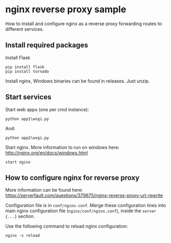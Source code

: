# nginx reverse proxy sample

How to install and configure nginx as a reverse proxy forwarding routes to different services.

## Install required packages

Install Flask
```
pip install flask
pip install tornado
```

Install nginx, Windows binaries can be found in releases. Just unzip.

## Start services

Start web apps (one per cmd instance):
```
python app1\wsgi.py
```

And:
```
python app2\wsgi.py
```

Start nginx.
More information to run on windows here: http://nginx.org/en/docs/windows.html
```
start nginx
```

## How to configure nginx for reverse proxy

More information can be found here: https://serverfault.com/questions/379675/nginx-reverse-proxy-url-rewrite

Configuration file is in `conf/nginx.conf`.
Merge these configuration lines into main nginx configuration file (`nginx/conf/nginx.conf`), inside the `server {...}` section.

Use the following command to reload nginx configuration:
```
nginx -s reload
```
